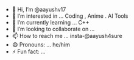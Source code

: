 - 👋 Hi, I’m @aayushv17
- 👀 I’m interested in ... Coding , Anime . AI Tools 
- 🌱 I’m currently learning ... C++
- 💞️ I’m looking to collaborate on ...
- 📫 How to reach me ... insta-@aayush4sure
- 😄 Pronouns: ... he/him
- ⚡ Fun fact: ...

<!---
aayushv17/aayushv17 is a ✨ special ✨ repository because its `README.md` (this file) appears on your GitHub profile.
You can click the Preview link to take a look at your changes.
--->
